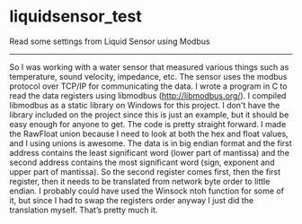 liquidsensor_test
=================

Read some settings from Liquid Sensor using Modbus

---------------------------------------------------

So I was working with a water sensor that measured various things such as temperature, sound velocity, impedance, etc. 
The sensor uses the modbus protocol over TCP/IP for communicating the data. I wrote a program in C to read the data registers using libmodbus (http://libmodbus.org/). 
I compiled libmodbus as a static library on Windows for this project. I don't have the library included on the project since this is just an example, but it should
be easy enough for anyone to get. The code is pretty straight forward. I made the RawFloat union because I need to look at both the hex and float values, and I using unions is awesome.
The data is in big endian format and the first address contains the least significant word (lower part of mantissa) and the second address contains the most significant 
word (sign, exponent and upper part of mantissa). So the second register comes first, then the first register, then it needs to be translated from network byte order to little endian.
I probably could have used the Winsock ntoh function for some of it, but since I had to swap the registers order anyway I just did the translation myself. That’s pretty much it.